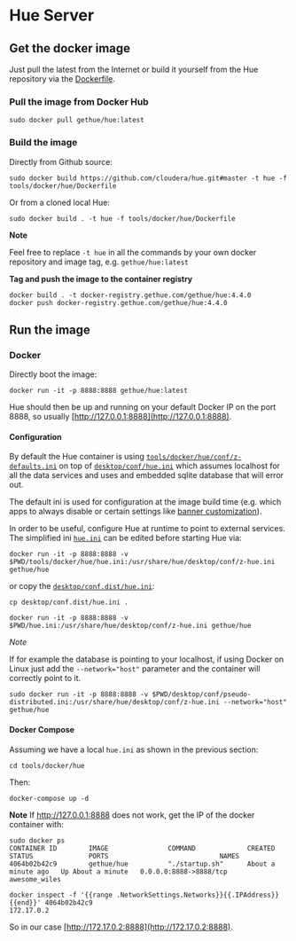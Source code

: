 # Hue Server


## Get the docker image

Just pull the latest from the Internet or build it yourself from the Hue repository via the [Dockerfile](Dockerfile).


### Pull the image from Docker Hub

```
sudo docker pull gethue/hue:latest
```

### Build the image

Directly from Github source:

```
sudo docker build https://github.com/cloudera/hue.git#master -t hue -f tools/docker/hue/Dockerfile
```

Or from a cloned local Hue:

```
sudo docker build . -t hue -f tools/docker/hue/Dockerfile
```

**Note**

Feel free to replace `-t hue` in all the commands by your own docker repository and image tag, e.g. `gethue/hue:latest`

**Tag and push the image to the container registry**

```
docker build . -t docker-registry.gethue.com/gethue/hue:4.4.0
docker push docker-registry.gethue.com/gethue/hue:4.4.0
```


## Run the image

### Docker

Directly boot the image:

```
docker run -it -p 8888:8888 gethue/hue:latest
```

Hue should then be up and running on your default Docker IP on the port 8888, so usually [http://127.0.0.1:8888](http://127.0.0.1:8888).


#### Configuration

By default the Hue container is using
[``tools/docker/hue/conf/z-defaults.ini``](/tools/docker/hue/conf/z-defaults.ini) on top of [``desktop/conf/hue.ini``](/desktop/conf/hue.ini) which assumes localhost for all the data services and uses and embedded sqlite database that will error out.

The default ini is used for configuration at the image build time (e.g. which apps to always disable or certain settings like [banner customization](http://gethue.com/add-a-top-banner-to-hue/)).

In order to be useful, configure Hue at runtime to point to external services. The simplified ini [``hue.ini``](/tools/docker/hue/hue.ini) can be edited before starting Hue via:

```
docker run -it -p 8888:8888 -v $PWD/tools/docker/hue/hue.ini:/usr/share/hue/desktop/conf/z-hue.ini gethue/hue
```

or copy the [``desktop/conf.dist/hue.ini``](/desktop/conf.dist/hue.ini):

```
cp desktop/conf.dist/hue.ini .

docker run -it -p 8888:8888 -v $PWD/hue.ini:/usr/share/hue/desktop/conf/z-hue.ini gethue/hue
```

*Note*

If for example the database is pointing to your localhost, if using Docker on Linux just add the `--network="host"` parameter and the container will correctly point to it.

    sudo docker run -it -p 8888:8888 -v $PWD/desktop/conf/pseudo-distributed.ini:/usr/share/hue/desktop/conf/z-hue.ini --network="host" gethue/hue


#### Docker Compose

Assuming we have a local ``hue.ini`` as shown in the previous section:

```
cd tools/docker/hue
```

Then:

```
docker-compose up -d
```


**Note**
If http://127.0.0.1:8888 does not work, get the IP of the docker container with:
```
sudo docker ps
CONTAINER ID        IMAGE               COMMAND             CREATED             STATUS              PORTS                            NAMES
4064b02b42c9        gethue/hue          "./startup.sh"      About a minute ago   Up About a minute   0.0.0.0:8888->8888/tcp   awesome_wiles
```

```
docker inspect -f '{{range .NetworkSettings.Networks}}{{.IPAddress}}{{end}}' 4064b02b42c9
172.17.0.2
```

So in our case [http://172.17.0.2:8888](http://172.17.0.2:8888).
